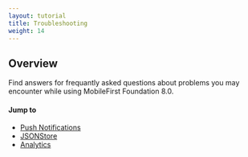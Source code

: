 ```yaml
---
layout: tutorial
title: Troubleshooting
weight: 14
---
```

<!-- NLS_CHARSET=UTF-8 -->
## Overview
Find answers for frequantly asked questions about problems you may encounter while using MobileFirst Foundation 8.0.

#### Jump to
* [Push Notifications](notifications)
* [JSONStore](jsonstore)
* [Analytics](analytics)
